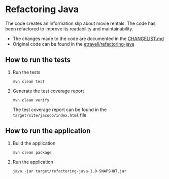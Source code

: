 # Refactoring Java

The code creates an information slip about movie rentals. The code has been refactored to improve its readability and
maintainability.

- The changes made to the code are documented in the [CHANGELIST.md](CHANGELIST.md)
- Original code can be found in the [etraveli/refactoring-java](https://github.com/etraveli/refactoring-java)

## How to run the tests

1. Run the tests
   ```
   mvn clean test
   ```
2. Generate the test coverage report
   ```
   mvn clean verify
   ```
   The test coverage report can be found in the `target/site/jacoco/index.html` file.

## How to run the application

1. Build the application

    ```
    mvn clean package
    ```
2. Run the application

    ```
    java -jar target/refactoring-java-1.0-SNAPSHOT.jar
    ```
